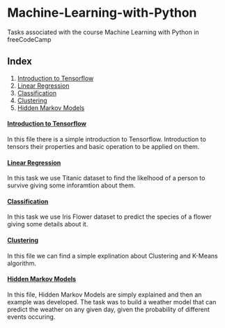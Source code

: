 # Machine-Learning-with-Python
Tasks associated with the course Machine Learning with Python in  freeCodeCamp

## Index
1. [Introduction to Tensorflow](#introduction-to-tensorflow)
2. [Linear Regression](#linear-regression)
3. [Classification](#classification)
4. [Clustering](#clustering)
5. [Hidden Markov Models](#hidden-markov-models)


#### [Introduction to Tensorflow](https://github.com/Nemat-Allah-Aloush/Machine-Learning-with-Python/blob/main/Introduction_to_Tensorflow.ipynb)
In this file there is a simple introduction to Tensorflow. Introduction to tensors their properties and basic operation to be applied on them.


#### [Linear Regression](https://github.com/Nemat-Allah-Aloush/Machine-Learning-with-Python/blob/main/Linear_Regression.ipynb)
In this task we use Titanic dataset to find the likelhood of a person to survive giving some inforamtion about them.

#### [Classification](https://github.com/Nemat-Allah-Aloush/Machine-Learning-with-Python/blob/main/Classification.ipynb)
In this task we use Iris Flower dataset to predict the species of a flower giving some details about it.

#### [Clustering](https://github.com/Nemat-Allah-Aloush/Machine-Learning-with-Python/blob/main/Clustering.ipynb)
In this file we can find a simple explination about Clustering and K-Means algorithm.

#### [Hidden Markov Models](https://github.com/Nemat-Allah-Aloush/Machine-Learning-with-Python/blob/main/Hidden_Markov_Models.ipynb)
In this file, Hidden Markov Models are simply explained and then an example was developed.
The task was to build a weather model that can predict the weather on any given day, given the probability of different events occuring.
